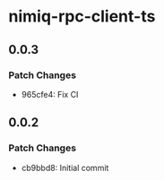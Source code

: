 # nimiq-rpc-client-ts

## 0.0.3

### Patch Changes

- 965cfe4: Fix CI

## 0.0.2

### Patch Changes

- cb9bbd8: Initial commit
